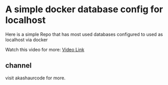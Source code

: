 # A simple docker database config for localhost

Here is a simple Repo that has most used databases configured to used as localhost via docker

Watch this video for more:
[Video Link](https://youtube.com/watch?v=j4YeLqxgj1k&si=QnEzRapBusowKLTb)

## channel

visit akashaurcode for more.
